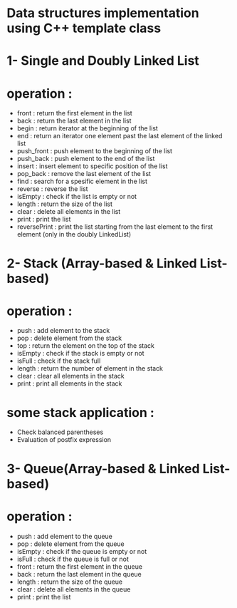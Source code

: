 # Data structures implementation using C++ template class
# 1- Single and Doubly Linked List 
# operation : 
  - front : return the first element in the list
  - back : return the last element in the list
  - begin : return iterator at the beginning of the list
  - end : return an iterator one element past the last element of the linked list
  - push_front : push element to the beginning of the list
  - push_back : push element to the end of the list
  - insert : insert element to specific position of the list
  - pop_back : remove the last element of the list
  - find : search for a spesific element in the list
  - reverse : reverse the list
  - isEmpty : check if the list is empty or not
  - length : return the size of the list
  - clear : delete all elements in the list
  - print : print the list
  - reversePrint : print the list starting from the last element to the first element (only in the doubly LinkedList)
  
# 2- Stack (Array-based & Linked List-based)
# operation :
  - push : add element to the stack 
  - pop : delete element from the stack
  - top : return the element on the top of the stack
  - isEmpty : check if the stack is empty or not 
  - isFull : check if the stack full
  - length : return the number of element in the stack
  - clear : clear all elements in the stack
  - print : print all elements in the stack
# some stack application :
  - Check balanced parentheses
  - Evaluation of postfix expression

# 3- Queue(Array-based & Linked List-based)
# operation :
  - push : add element to the queue
  - pop : delete element from the queue
  - isEmpty : check if the queue is empty or not
  - isFull : check if the queue is full or not
  - front : return the first element in the queue
  - back : return the last element in the queue
  - length : return the size of the queue
  - clear : delete all elements in the queue
  - print : print the list
